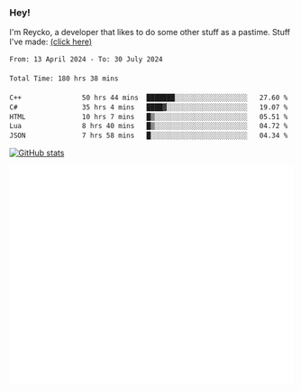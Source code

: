 ### Hey!
I'm Reycko, a developer that likes to do some other stuff as a pastime.
Stuff I've made: [(click here)](https://pastebin.com/raw/QiNpEYja)

<!--START_SECTION:wakasection-->

```txt
From: 13 April 2024 - To: 30 July 2024

Total Time: 180 hrs 38 mins

C++               50 hrs 44 mins  ███████░░░░░░░░░░░░░░░░░░   27.60 %
C#                35 hrs 4 mins   ████▓░░░░░░░░░░░░░░░░░░░░   19.07 %
HTML              10 hrs 7 mins   █▒░░░░░░░░░░░░░░░░░░░░░░░   05.51 %
Lua               8 hrs 40 mins   █▒░░░░░░░░░░░░░░░░░░░░░░░   04.72 %
JSON              7 hrs 58 mins   █░░░░░░░░░░░░░░░░░░░░░░░░   04.34 %
```

<!--END_SECTION:wakasection-->

[![GitHub stats](https://github-readme-stats.vercel.app/api?username=Reycko&show_icons=true&theme=dark&hide_title=true&count_private=true)](https://github.com/anuraghazra/github-readme-stats)

![Metrics](/github-metrics.svg)
